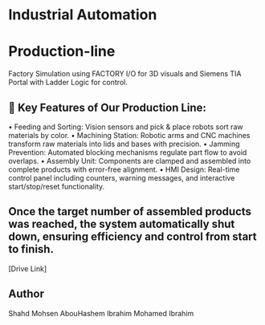 # Industrial Automation
# Production-line
Factory Simulation using FACTORY I/O for 3D visuals and Siemens TIA Portal with Ladder Logic for control.

## 🚀 Key Features of Our Production Line:
• Feeding and Sorting: Vision sensors and pick & place robots sort raw materials by color.
• Machining Station: Robotic arms and CNC machines transform raw materials into lids and bases with precision.
• Jamming Prevention: Automated blocking mechanisms regulate part flow to avoid overlaps.
• Assembly Unit: Components are clamped and assembled into complete products with error-free alignment.
• HMI Design: Real-time control panel including counters, warning messages, and interactive start/stop/reset functionality.

## Once the target number of assembled products was reached, the system automatically shut down, ensuring efficiency and control from start to finish.

[Drive Link] 

## Author
Shahd Mohsen AbouHashem
Ibrahim Mohamed Ibrahim 
